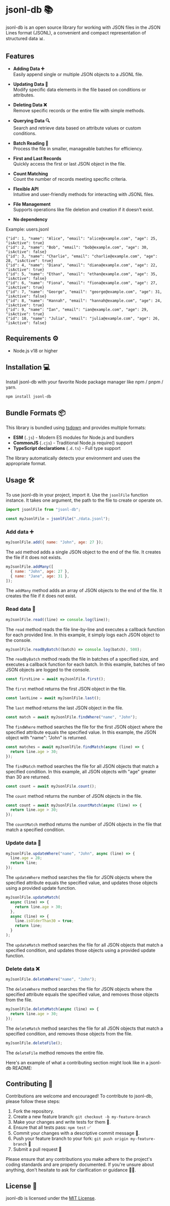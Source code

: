 # jsonl-db 📚

jsonl-db is an open source library for working with JSON files in the JSON Lines format (JSONL), a convenient and compact representation of structured data 📊.

## Features

- **Adding Data ➕**  
  Easily append single or multiple JSON objects to a JSONL file.

- **Updating Data 🔄**  
  Modify specific data elements in the file based on conditions or attributes.

- **Deleting Data ❌**  
  Remove specific records or the entire file with simple methods.

- **Querying Data 🔍**  
  Search and retrieve data based on attribute values or custom conditions.

- **Batch Reading 📖**  
  Process the file in smaller, manageable batches for efficiency.

- **First and Last Records**  
  Quickly access the first or last JSON object in the file.

- **Count Matching**  
  Count the number of records meeting specific criteria.

- **Flexible API**  
  Intuitive and user-friendly methods for interacting with JSONL files.

- **File Management**  
  Supports operations like file deletion and creation if it doesn’t exist.

- **No dependency**

Example: users.jsonl
```jsonl
{"id": 1, "name": "Alice", "email": "alice@example.com", "age": 25, "isActive": true}
{"id": 2, "name": "Bob", "email": "bob@example.com", "age": 30, "isActive": false}
{"id": 3, "name": "Charlie", "email": "charlie@example.com", "age": 28, "isActive": true}
{"id": 4, "name": "Diana", "email": "diana@example.com", "age": 22, "isActive": true}
{"id": 5, "name": "Ethan", "email": "ethan@example.com", "age": 35, "isActive": false}
{"id": 6, "name": "Fiona", "email": "fiona@example.com", "age": 27, "isActive": true}
{"id": 7, "name": "George", "email": "george@example.com", "age": 31, "isActive": false}
{"id": 8, "name": "Hannah", "email": "hannah@example.com", "age": 24, "isActive": true}
{"id": 9, "name": "Ian", "email": "ian@example.com", "age": 29, "isActive": true}
{"id": 10, "name": "Julia", "email": "julia@example.com", "age": 26, "isActive": false}
```
## Requirements ⚙️

- Node.js v18 or higher

## Installation 💻

Install jsonl-db with your favorite Node package manager like npm / pnpm / yarn.

```
npm install jsonl-db
```

## Bundle Formats 📦

This library is bundled using [tsdown](https://github.com/antfu/tsdown) and provides multiple formats:

- **ESM** (`.js`) - Modern ES modules for Node.js and bundlers
- **CommonJS** (`.cjs`) - Traditional Node.js require() support
- **TypeScript declarations** (`.d.ts`) - Full type support

The library automatically detects your environment and uses the appropriate format.

## Usage 🛠️

To use jsonl-db in your project, import it.
Use the `jsonlFile` function instance. It takes one argument, the path to the file to create or operate on.

```javascript
import jsonlFile from "jsonl-db";

const myJsonlFile = jsonlFile("./data.jsonl");
```

### Add data ➕

```javascript
myJsonlFile.add({ name: "John", age: 27 });
```

The `add` method adds a single JSON object to the end of the file.
It creates the file if it does not exists.

```javascript
myJsonlFile.addMany([
  { name: "John", age: 27 },
  { name: "Jane", age: 31 },
]);
```

The `addMany` method adds an array of JSON objects to the end of the file.
It creates the file if it does not exist.

### Read data 📖

```javascript
myJsonlFile.read((line) => console.log(line));
```

The `read` method reads the file line-by-line and executes a callback function for each provided line. In this example, it simply logs each JSON object to the console.

```javascript
myJsonlFile.readByBatch((batch) => console.log(batch), 500);
```

The `readByBatch` method reads the file in batches of a specified size, and executes a callback function for each batch. In this example, batches of two JSON objects are logged to the console.

```javascript
const firstLine = await myJsonlFile.first();
```

The `first` method returns the first JSON object in the file.

```javascript
const lastLine = await myJsonlFile.last();
```

The `last` method returns the last JSON object in the file.

```javascript
const match = await myJsonlFile.findWhere("name", "John");
```

The `findWhere` method searches the file for the first JSON object where the specified attribute equals the specified value. In this example, the JSON object with "name": "John" is returned.

```javascript
const matches = await myJsonlFile.findMatch(async (line) => {
  return line.age > 30;
});
```

The `findMatch` method searches the file for all JSON objects that match a specified condition. In this example, all JSON objects with "age" greater than 30 are returned.

```javascript
const count = await myJsonlFile.count();
```

The `count` method returns the number of JSON objects in the file.

```javascript
const count = await myJsonlFile.countMatch(async (line) => {
  return line.age > 30;
});
```

The `countMatch` method returns the number of JSON objects in the file that match a specified condition.

### Update data 🔄

```javascript
myJsonlFile.updateWhere("name", "John", async (line) => {
  line.age = 28;
  return line;
});
```

The `updateWhere` method searches the file for JSON objects where the specified attribute equals the specified value, and updates those objects using a provided update function.

```javascript
myJsonlFile.updateMatch(
  async (line) => {
    return line.age > 30;
  },
  async (line) => {
    line.isOlderThan30 = true;
    return line;
  }
);
```

The `updateMatch` method searches the file for all JSON objects that match a specified condition, and updates those objects using a provided update function.

### Delete data ❌

```javascript
myJsonlFile.deleteWhere("name", "John");
```

The `deleteWhere` method searches the file for JSON objects where the specified attribute equals the specified value, and removes those objects from the file.

```javascript
myJsonlFile.deleteMatch(async (line) => {
  return line.age > 30;
});
```

The `deleteMatch` method searches the file for all JSON objects that match a specified condition, and removes those objects from the file.

```javascript
myJsonlFile.deleteFile();
```

The `deleteFile` method removes the entire file.

Here's an example of what a contributing section might look like in a jsonl-db README:

## Contributing 🤝

Contributions are welcome and encouraged! To contribute to jsonl-db, please follow these steps:

1. Fork the repository.
2. Create a new feature branch: `git checkout -b my-feature-branch`
3. Make your changes and write tests for them 🧪.
4. Ensure that all tests pass: `npm test` ✅
5. Commit your changes with a descriptive commit message 📝.
6. Push your feature branch to your fork: `git push origin my-feature-branch` 🚀
7. Submit a pull request 💌

Please ensure that any contributions you make adhere to the project's coding standards and are properly documented. If you're unsure about anything, don't hesitate to ask for clarification or guidance 🙋‍♂️.

## License 📝

jsonl-db is licensed under the [MIT License](https://opensource.org/licenses/MIT).
